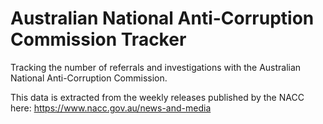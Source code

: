 # Australian National Anti-Corruption Commission Tracker

Tracking the number of referrals and investigations with the Australian National Anti-Corruption Commission.

This data is extracted from the weekly releases published by the NACC here: https://www.nacc.gov.au/news-and-media

